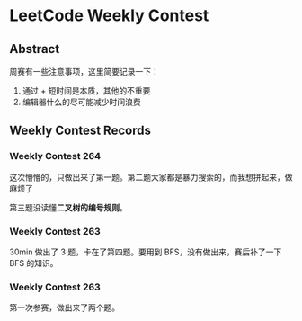 # LeetCode Weekly Contest

## Abstract

周赛有一些注意事项，这里简要记录一下：

1. 通过 + 短时间是本质，其他的不重要
2. 编辑器什么的尽可能减少时间浪费

## Weekly Contest Records

### Weekly Contest 264

这次懵懵的，只做出来了第一题。第二题大家都是暴力搜索的，而我想拼起来，做麻烦了

第三题没读懂**二叉树的编号规则**。

### Weekly Contest 263

30min 做出了 3 题，卡在了第四题。要用到 BFS，没有做出来，赛后补了一下 BFS 的知识。

### Weekly Contest 263

第一次参赛，做出来了两个题。
